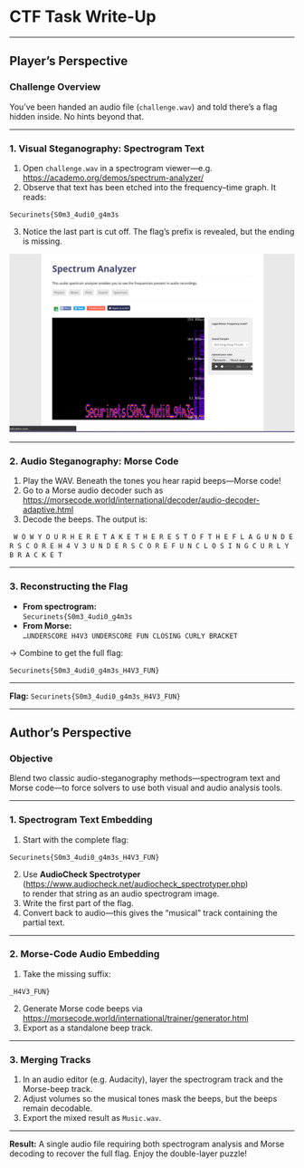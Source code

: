 # CTF Task Write-Up

---

## Player’s Perspective

### Challenge Overview
You’ve been handed an audio file (`challenge.wav`) and told there’s a flag hidden inside. No hints beyond that.

---

### 1. Visual Steganography: Spectrogram Text
1. Open `challenge.wav` in a spectrogram viewer—e.g.  
   https://academo.org/demos/spectrum-analyzer/  
2. Observe that text has been etched into the frequency–time graph. It reads:  
```
Securinets{S0m3_4udi0_g4m3s
```
3. Notice the last part is cut off. The flag’s prefix is revealed, but the ending is missing.

![My project logo](assets/image1.png)

---

### 2. Audio Steganography: Morse Code
1. Play the WAV. Beneath the tones you hear rapid beeps—Morse code!  
2. Go to a Morse audio decoder such as  
https://morsecode.world/international/decoder/audio-decoder-adaptive.html  
3. Decode the beeps. The output is:  
```
 W O W Y O U R H E R E T A K E T H E R E S T O F T H E F L A G U N D E R S C O R E H 4 V 3 U N D E R S C O R E F U N C L O S I N G C U R L Y B R A C K E T
```

---

### 3. Reconstructing the Flag
- **From spectrogram:**  
`Securinets{S0m3_4udi0_g4m3s`  
- **From Morse:**  
`…UNDERSCORE H4V3 UNDERSCORE FUN CLOSING CURLY BRACKET`

→ Combine to get the full flag:

```
Securinets{S0m3_4udi0_g4m3s_H4V3_FUN}
```


---

**Flag:** `Securinets{S0m3_4udi0_g4m3s_H4V3_FUN}`

---

## Author’s Perspective

### Objective
Blend two classic audio-steganography methods—spectrogram text and Morse code—to force solvers to use both visual and audio analysis tools.

---

### 1. Spectrogram Text Embedding
1. Start with the complete flag:  
```
Securinets{S0m3_4udi0_g4m3s_H4V3_FUN}
```
2. Use **AudioCheck Spectrotyper**  
(https://www.audiocheck.net/audiocheck_spectrotyper.php)  
to render that string as an audio spectrogram image.
3. Write the first part of the flag.
4. Convert back to audio—this gives the “musical” track containing the partial text.

---

### 2. Morse-Code Audio Embedding
1. Take the missing suffix:  
```
_H4V3_FUN}
```
2. Generate Morse code beeps via  
https://morsecode.world/international/trainer/generator.html  
3. Export as a standalone beep track.

---

### 3. Merging Tracks
1. In an audio editor (e.g. Audacity), layer the spectrogram track and the Morse-beep track.  
2. Adjust volumes so the musical tones mask the beeps, but the beeps remain decodable.  
3. Export the mixed result as `Music.wav`.

---

**Result:** A single audio file requiring both spectrogram analysis and Morse decoding to recover the full flag. Enjoy the double-layer puzzle!
